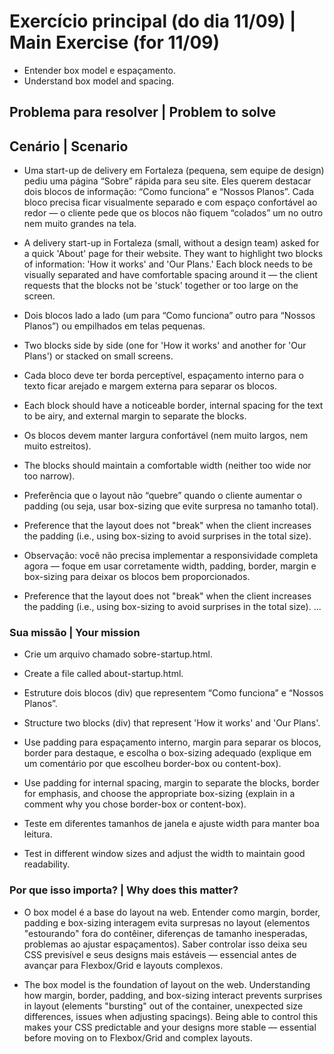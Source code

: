# Exercício principal (do dia 11/09) | Main Exercise (for 11/09)

- Entender box model e espaçamento.
- Understand box model and spacing.

## Problema para resolver | Problem to solve

## Cenário | Scenario

- Uma start-up de delivery em Fortaleza (pequena, sem equipe de design) pediu uma página “Sobre” rápida para seu site. Eles querem destacar dois blocos de informação: “Como funciona” e “Nossos Planos”. Cada bloco precisa ficar visualmente separado e com espaço confortável ao redor — o cliente pede que os blocos não fiquem “colados” um no outro nem muito grandes na tela.
- A delivery start-up in Fortaleza (small, without a design team) asked for a quick 'About' page for their website. They want to highlight two blocks of information: 'How it works' and 'Our Plans.' Each block needs to be visually separated and have comfortable spacing around it — the client requests that the blocks not be 'stuck' together or too large on the screen.

- Dois blocos lado a lado (um para “Como funciona” outro para “Nossos Planos”) ou empilhados em telas pequenas.
- Two blocks side by side (one for 'How it works' and another for 'Our Plans') or stacked on small screens.

- Cada bloco deve ter borda perceptível, espaçamento interno para o texto ficar arejado e margem externa para separar os blocos.
- Each block should have a noticeable border, internal spacing for the text to be airy, and external margin to separate the blocks.

- Os blocos devem manter largura confortável (nem muito largos, nem muito estreitos).
- The blocks should maintain a comfortable width (neither too wide nor too narrow).

- Preferência que o layout não “quebre” quando o cliente aumentar o padding (ou seja, usar box-sizing que evite surpresa no tamanho total).
- Preference that the layout does not "break" when the client increases the padding (i.e., using box-sizing to avoid surprises in the total size).

- Observação: você não precisa implementar a responsividade completa agora — foque em usar corretamente width, padding, border, margin e box-sizing para deixar os blocos bem proporcionados.
- Preference that the layout does not "break" when the client increases the padding (i.e., using box-sizing to avoid surprises in the total size). ...


### Sua missão | Your mission


- Crie um arquivo chamado sobre-startup.html.
- Create a file called about-startup.html.
 
- Estruture dois blocos (div) que representem “Como funciona” e “Nossos Planos”.
- Structure two blocks (div) that represent 'How it works' and 'Our Plans'.

- Use padding para espaçamento interno, margin para separar os blocos, border para destaque, e escolha o box-sizing adequado (explique em um comentário por que escolheu border-box ou content-box).
- Use padding for internal spacing, margin to separate the blocks, border for emphasis, and choose the appropriate box-sizing (explain in a comment why you chose border-box or content-box).

- Teste em diferentes tamanhos de janela e ajuste width para manter boa leitura.
- Test in different window sizes and adjust the width to maintain good readability.


###  Por que isso importa? | Why does this matter?

- O box model é a base do layout na web. Entender como margin, border, padding e box-sizing interagem evita surpresas no layout (elementos "estourando" fora do contêiner, diferenças de tamanho inesperadas, problemas ao ajustar espaçamentos). Saber controlar isso deixa seu CSS previsível e seus designs mais estáveis — essencial antes de avançar para Flexbox/Grid e layouts complexos.

- The box model is the foundation of layout on the web. Understanding how margin, border, padding, and box-sizing interact prevents surprises in layout (elements "bursting" out of the container, unexpected size differences, issues when adjusting spacings). Being able to control this makes your CSS predictable and your designs more stable — essential before moving on to Flexbox/Grid and complex layouts.